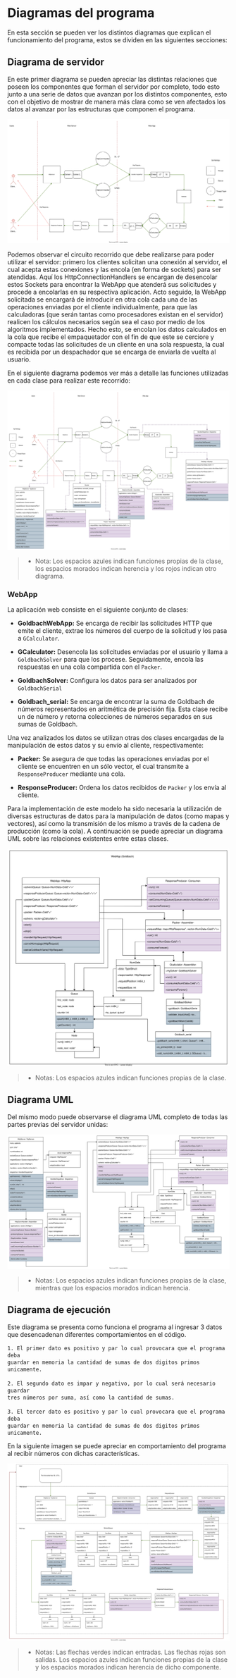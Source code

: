 # Diagramas del programa

En esta sección se pueden ver los distintos diagramas que explican el
funcionamiento del programa, estos se dividen en las siguientes secciones:

## **Diagrama de servidor**

En este primer diagrama se pueden apreciar las distintas relaciones que poseen
los componentes que forman el servidor por completo, todo esto junto a una serie
de datos que avanzan por los distintos componentes, esto con el objetivo de
mostrar de manera más clara como se ven afectados los datos al avanzar por las
estructuras que componen el programa.

![Diagram](./Server_Diagram.svg)

Podemos observar el circuito recorrido que debe realizarse para poder utilizar
el servidor: primero los clientes solicitan una conexión al servidor, el cual
acepta estas conexiones y las encola (en forma de sockets) para ser atendidas.
Aquí los HttpConnectionHandlers se encargan de desencolar estos Sockets para
encontrar la WebApp que atenderá sus solicitudes y procede a encolarlas en su
respectiva aplicación. Acto seguido, la WebApp solicitada se encargará de
introducir en otra cola cada una de las operaciones enviadas por el cliente
individualmente, para que las calculadoras (que serán tantas como procesadores
existan en el servidor) realicen los cálculos necesarios según sea el caso por
medio de los algoritmos implementados. Hecho esto, se encolan los datos
calculados en la cola que recibe el empaquetador con el fin de que este se
cerciore y compacte todas las solicitudes de un cliente en una sola respuesta,
la cual es recibida por un despachador que se encarga de enviarla de vuelta al
usuario.

En el siguiente diagrama podemos ver más a detalle las funciones utilizadas
en cada clase para realizar este recorrido:

![Diagram](./Server_UML_Diagram.svg)

> * Nota: Los espacios azules indican funciones propias de la clase, los
>       espacios morados indican herencia y los rojos indican otro diagrama.

### WebApp

La aplicación web consiste en el siguiente conjunto de clases:

* **GoldbachWebApp:** Se encarga de recibir las solicitudes HTTP que emite el
cliente, extrae los números del cuerpo de la solicitud y los pasa a
`GCalculator`.

* **GCalculator:** Desencola las solicitudes enviadas por el usuario y llama a
`GoldbachSolver` para que los procese. Seguidamente, encola las respuestas en
una cola compartida con el `Packer`.

* **GoldbachSolver:** Configura los datos para ser analizados por
`GoldbachSerial`

* **Goldbach_serial:** Se encarga de encontrar la suma de Goldbach de
números representados en aritmética de precisión fija. Esta clase recibe
un de número y retorna colecciones de números separados en sus sumas
de Goldbach.

Una vez analizados los datos se utilizan otras dos clases encargadas de la
manipulación de estos datos y su envío al cliente, respectivamente:

* **Packer:** Se asegura de que todas las operaciones enviadas por el cliente se
encuentren en un sólo vector, el cual transmite a `ResponseProducer` mediante
una cola.

* **ResponseProducer:** Ordena los datos recibidos de `Packer` y los envía al
cliente.

Para la implementación de este modelo ha sido necesaria la utilización de
diversas estructuras de datos para la manipulación de datos (como mapas y
vectores), así como la transmisión de los mismo a través de la cadena de
producción (como la cola). A continuación se puede apreciar un diagrama UML
sobre las relaciones existentes entre estas clases.

![WebApp](./Model_UML.svg)

> * Notas:
>     Los espacios azules indican funciones propias de la clase.

## **Diagrama UML**

Del mismo modo puede observarse el diagrama UML completo de todas las partes
previas del servidor unidas:

![Diagram](./Complete_UML.svg)

> * Notas:
>     Los espacios azules indican funciones propias de la clase,
>     mientras que los espacios morados indican herencia.

## **Diagrama de ejecución**

Este diagrama se presenta como funciona el programa al ingresar 3 datos que
desencadenan diferentes comportamientos en el código.
  
    1. El primer dato es positivo y par lo cual provocara que el programa deba
    guardar en memoria la cantidad de sumas de dos digitos primos unicamente.

    2. El segundo dato es impar y negativo, por lo cual será necesario guardar
    tres números por suma, así como la cantidad de sumas.

    3. El tercer dato es positivo y par lo cual provocara que el programa deba
    guardar en memoria la cantidad de sumas de dos digitos primos unicamente.

En la siguiente imagen se puede apreciar en comportamiento del programa al
recibir números con dichas características.

![Execution](./Execution_Diagram.svg)

> * Notas:
>     Las flechas verdes indican entradas.
>     Las flechas rojas son salidas.
>     Los espacios azules indican funciones propias de la clase
>     y los espacios morados indican herencia de dicho componente.
